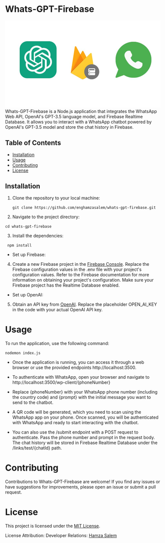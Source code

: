 # Whats-GPT-Firebase

<img src="images/fig1.jpg" />
Whats-GPT-Firebase is a Node.js application that integrates the WhatsApp Web API, OpenAI's GPT-3.5 language model, and Firebase Realtime Database. It allows you to interact with a WhatsApp chatbot powered by OpenAI's GPT-3.5 model and store the chat history in Firebase.

## Table of Contents
- [Installation](#installation)
- [Usage](#usage)
- [Contributing](#contributing)
- [License](#license)

## Installation

1. Clone the repository to your local machine:
   ```
   git clone https://github.com/enghamzasalem/whats-gpt-firebase.git
   ```
2. Navigate to the project directory:  
 ``` 
 cd whats-gpt-firebase
 ```
3. Install the dependencies:
``` 
 npm install
```
* Set up Firebase:

4. Create a new Firebase project in the [Firebase Console](https://firebase.google.com/docs/web/setup).
Replace the Firebase configuration values in the .env file with your project's configuration values. Refer to the Firebase documentation for more information on obtaining your project's configuration.
Make sure your Firebase project has the Realtime Database enabled.
* Set up OpenAI:

5. Obtain an API key from [OpenAI](https://platform.openai.com/account/api-keys).
Replace the placeholder OPEN_AI_KEY in the code with your actual OpenAI API key.
# Usage
To run the application, use the following command:
```
nodemon index.js
```

* Once the application is running, you can access it through a web browser or use the provided endpoints http://localhost:3500.

* To authenticate with WhatsApp, open your browser and navigate to http://localhost:3500/wp-client/{phoneNumber}

* Replace {phoneNumber} with your WhatsApp phone number (including the country code) and {prompt} with the initial message you want to send to the chatbot.
* A QR code will be generated, which you need to scan using the WhatsApp app on your phone. Once scanned, you will be authenticated with WhatsApp and ready to start interacting with the chatbot.
* You can also use the /submit endpoint with a POST request to authenticate. Pass the phone number and prompt in the request body.
The chat history will be stored in Firebase Realtime Database under the /links/test/{chatId} path.
# Contributing
Contributions to Whats-GPT-Firebase are welcome! If you find any issues or have suggestions for improvements, please open an issue or submit a pull request.

# License
This project is licensed under the [MIT License](https://opensource.org/license/mit/).

License Attribution:
Developer Relations: [Hamza Salem](https://enghamzasalem.com/)



